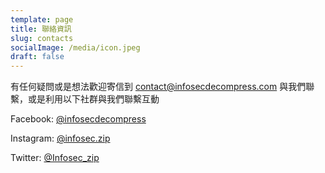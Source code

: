 ```yaml
---
template: page
title: 聯絡資訊
slug: contacts
socialImage: /media/icon.jpeg
draft: false
---
```

有任何疑問或是想法歡迎寄信到 [contact@infosecdecompress.com](mailto:contact@infosecdecompress.com) 與我們聯繫，或是利用以下社群與我們聯繫互動

Facebook: [@infosecdecompress](https://www.facebook.com/infosecdecompress)

Instagram: [@infosec.zip](https://www.instagram.com/infosec.zip/)

Twitter: [@Infosec_zip](https://twitter.com/InfoSec_zip)